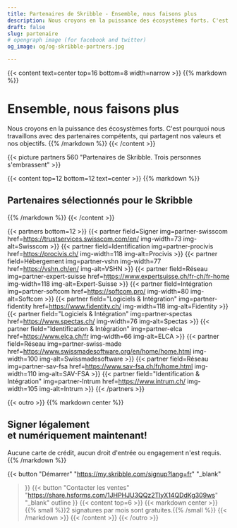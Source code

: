 ```yaml
---
title: Partenaires de Skribble - Ensemble, nous faisons plus
description: Nous croyons en la puissance des écosystèmes forts. C'est pourquoi nous travaillons avec des partenaires compétents, qui partagent nos valeurs et nos objectifs.
draft: false
slug: partenaire
# opengraph image (for facebook and twitter)
og_image: og/og-skribble-partners.jpg

---
```


{{< content text=center top=16 bottom=8 width=narrow >}}
{{% markdown %}}
# Ensemble, nous faisons plus
Nous croyons en la puissance des écosystèmes forts.
C'est pourquoi nous travaillons avec des partenaires compétents,
qui partagent nos valeurs et nos objectifs.
{{% /markdown %}}
{{< /content >}}

{{< picture partners 560 "Partenaires de Skribble. Trois personnes s'embrassent" >}}

[//]: # (--------------------------------------------------------------------------------------------------------------)

{{< content top=12 bottom=12 text=center >}}
{{% markdown %}}
## Partenaires sélectionnés pour le Skribble
{{% /markdown %}}
{{< /content >}}

{{< partners bottom=12 >}}
  {{< partner field=Signer img=partner-swisscom href=https://trustservices.swisscom.com/en/ img-width=73 img-alt=Swisscom >}}
  {{< partner field=Identification img=partner-procivis href=https://procivis.ch/ img-width=118 img-alt=Procivis >}}
  {{< partner field=Hébergement img=partner-vshn img-width=77 href=https://vshn.ch/en/ img-alt=VSHN >}}
  {{< partner field=Réseau img=partner-expert-suisse href=https://www.expertsuisse.ch/fr-ch/fr-home img-width=118 img-alt=Expert-Suisse >}}
  {{< partner field=Intégration img=partner-softcom href=https://softcom.pro/ img-width=80 img-alt=Softcom >}}
  {{< partner field="Logiciels & Intégration" img=partner-fidentity href=https://www.fidentity.ch/ img-width=118 img-alt=Fidentity >}}
  {{< partner field="Logiciels & Intégration" img=partner-spectas href=https://www.spectas.ch/ img-width=76 img-alt=Spectas >}}
  {{< partner field="Identification & Intégration" img=partner-elca href=https://www.elca.ch/fr img-width=66 img-alt=ELCA >}}
  {{< partner field=Réseau img=partner-swiss-made href=https://www.swissmadesoftware.org/en/home/home.html img-width=100 img-alt=Swissmadesoftware >}}
  {{< partner field=Réseau img=partner-sav-fsa href=https://www.sav-fsa.ch/fr/home.html img-width=110 img-alt=SAV-FSA >}}
  {{< partner field="Identification & Intégration" img=partner-Intrum href=https://www.intrum.ch/ img-width=105 img-alt=Intrum >}}
{{< /partners >}}

[//]: # (--------------------------------------------------------------------------------------------------------------)

{{< outro >}}
{{% markdown center %}}
## Signer légalement <br class="hide-for-mobile">et numériquement maintenant!
Aucune carte de crédit, aucun droit d'entrée
ou engagement n'est requis.
{{% /markdown %}}

{{< button
  "Démarrer"
  "https://my.skribble.com/signup?lang=fr"
  "_blank"
>}}
{{< button
  "Contacter les ventes"
  "https://share.hsforms.com/1JHPHJU3QQz2TlyX14QDdKg309ws"
  "_blank"
  outline
>}}
{{< content top=6 >}}
{{< markdown center >}}
{{% small %}}2 signatures par mois sont gratuites.{{% /small %}} 
{{< /markdown >}}
{{< /content >}}
{{< /outro >}}
